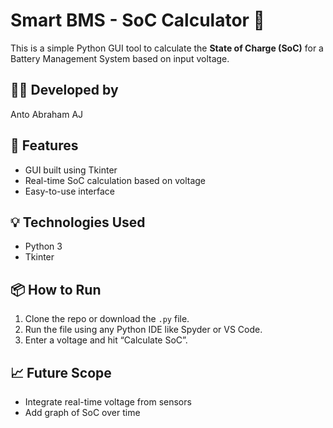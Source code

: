 # Smart BMS - SoC Calculator 🔋

This is a simple Python GUI tool to calculate the **State of Charge (SoC)** for a Battery Management System based on input voltage.

## 👨‍💻 Developed by
Anto Abraham AJ

## 🚀 Features
- GUI built using Tkinter
- Real-time SoC calculation based on voltage
- Easy-to-use interface

## 💡 Technologies Used
- Python 3
- Tkinter

## 📦 How to Run
1. Clone the repo or download the `.py` file.
2. Run the file using any Python IDE like Spyder or VS Code.
3. Enter a voltage and hit “Calculate SoC”.

## 📈 Future Scope
- Integrate real-time voltage from sensors
- Add graph of SoC over time
